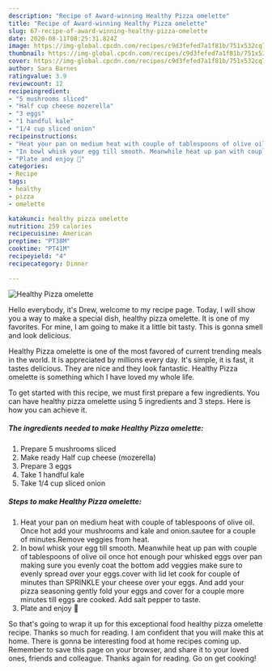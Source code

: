 ```yaml
---
description: "Recipe of Award-winning Healthy Pizza omelette"
title: "Recipe of Award-winning Healthy Pizza omelette"
slug: 67-recipe-of-award-winning-healthy-pizza-omelette
date: 2020-08-11T08:25:31.824Z
image: https://img-global.cpcdn.com/recipes/c9d3fefed7a1f81b/751x532cq70/healthy-pizza-omelette-recipe-main-photo.jpg
thumbnail: https://img-global.cpcdn.com/recipes/c9d3fefed7a1f81b/751x532cq70/healthy-pizza-omelette-recipe-main-photo.jpg
cover: https://img-global.cpcdn.com/recipes/c9d3fefed7a1f81b/751x532cq70/healthy-pizza-omelette-recipe-main-photo.jpg
author: Sara Barnes
ratingvalue: 3.9
reviewcount: 12
recipeingredient:
- "5 mushrooms sliced"
- "Half cup cheese mozerella"
- "3 eggs"
- "1 handful kale"
- "1/4 cup sliced onion"
recipeinstructions:
- "Heat your pan on medium heat with couple of tablespoons of olive oil. Once hot add your mushrooms and kale and onion.sautee for a couple of minutes.Remove veggies from heat."
- "In bowl whisk your egg till smooth. Meanwhile heat up pan with couple of tablespoons of olive oil once hot enough pour whisked eggs over pan making sure you evenly coat the bottom add veggies make sure to evenly spread over your eggs.cover with lid let cook for couple of minutes than SPRINKLE your cheese over your eggs. And add your pizza seasoning gently fold your eggs and cover for a couple more minutes till eggs are cooked. Add salt pepper to taste."
- "Plate and enjoy 🤗"
categories:
- Recipe
tags:
- healthy
- pizza
- omelette

katakunci: healthy pizza omelette 
nutrition: 259 calories
recipecuisine: American
preptime: "PT38M"
cooktime: "PT41M"
recipeyield: "4"
recipecategory: Dinner

---
```



![Healthy Pizza omelette](https://img-global.cpcdn.com/recipes/c9d3fefed7a1f81b/751x532cq70/healthy-pizza-omelette-recipe-main-photo.jpg)

Hello everybody, it's Drew, welcome to my recipe page. Today, I will show you a way to make a special dish, healthy pizza omelette. It is one of my favorites. For mine, I am going to make it a little bit tasty. This is gonna smell and look delicious.



Healthy Pizza omelette is one of the most favored of current trending meals in the world. It is appreciated by millions every day. It's simple, it is fast, it tastes delicious. They are nice and they look fantastic. Healthy Pizza omelette is something which I have loved my whole life.


To get started with this recipe, we must first prepare a few ingredients. You can have healthy pizza omelette using 5 ingredients and 3 steps. Here is how you can achieve it.

<!--inarticleads1-->

##### The ingredients needed to make Healthy Pizza omelette:

1. Prepare 5 mushrooms sliced
1. Make ready Half cup cheese (mozerella)
1. Prepare 3 eggs
1. Take 1 handful kale
1. Take 1/4 cup sliced onion




<!--inarticleads2-->

##### Steps to make Healthy Pizza omelette:

1. Heat your pan on medium heat with couple of tablespoons of olive oil. Once hot add your mushrooms and kale and onion.sautee for a couple of minutes.Remove veggies from heat.
1. In bowl whisk your egg till smooth. Meanwhile heat up pan with couple of tablespoons of olive oil once hot enough pour whisked eggs over pan making sure you evenly coat the bottom add veggies make sure to evenly spread over your eggs.cover with lid let cook for couple of minutes than SPRINKLE your cheese over your eggs. And add your pizza seasoning gently fold your eggs and cover for a couple more minutes till eggs are cooked. Add salt pepper to taste.
1. Plate and enjoy 🤗




So that's going to wrap it up for this exceptional food healthy pizza omelette recipe. Thanks so much for reading. I am confident that you will make this at home. There is gonna be interesting food at home recipes coming up. Remember to save this page on your browser, and share it to your loved ones, friends and colleague. Thanks again for reading. Go on get cooking!
